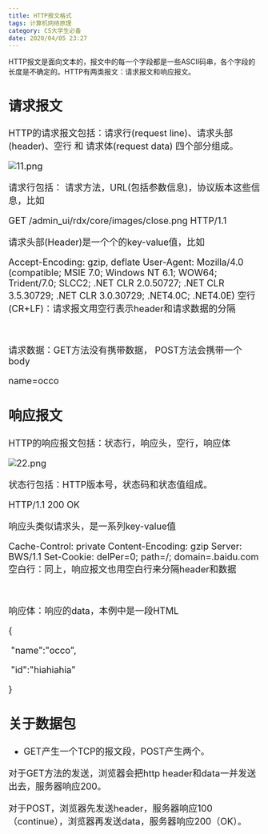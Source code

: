 ```yaml
---
title: HTTP报文格式
tags: 计算机网络原理
category: CS大学生必备
date: 2020/04/05 23:27
---
```


HTTP报文是面向文本的，报文中的每一个字段都是一些ASCII码串，各个字段的长度是不确定的。HTTP有两类报文：请求报文和响应报文。

<!--more--->

<font size=4>

## 请求报文

HTTP的请求报文包括：请求行(request line)、请求头部(header)、空行 和 请求体(request data) 四个部分组成。

![11.png](https://i.loli.net/2020/04/05/8rByiFpUH7lz9xW.png)

请求行包括： 请求方法，URL(包括参数信息)，协议版本这些信息，比如

GET   /admin_ui/rdx/core/images/close.png   HTTP/1.1

请求头部(Header)是一个个的key-value值，比如

Accept-Encoding: gzip, deflate
User-Agent: Mozilla/4.0 (compatible; MSIE 7.0; Windows NT 6.1; WOW64; Trident/7.0; SLCC2; .NET CLR 2.0.50727; .NET CLR 3.5.30729; .NET CLR 3.0.30729; .NET4.0C; .NET4.0E)
空行(CR+LF)：请求报文用空行表示header和请求数据的分隔

<br>

请求数据：GET方法没有携带数据， POST方法会携带一个body

name=occo

## 响应报文

HTTP的响应报文包括：状态行，响应头，空行，响应体

![22.png](https://i.loli.net/2020/04/05/zs2t1BocyWQNi4v.png)

状态行包括：HTTP版本号，状态码和状态值组成。

HTTP/1.1   200   OK

响应头类似请求头，是一系列key-value值

Cache-Control: private
Content-Encoding: gzip
Server: BWS/1.1
Set-Cookie: delPer=0; path=/; domain=.baidu.com
空白行：同上，响应报文也用空白行来分隔header和数据

<br>

响应体：响应的data，本例中是一段HTML

{ 

​      "name":"occo",

​       "id":"hiahiahia"

}

## 关于数据包

- GET产生一个TCP的报文段，POST产生两个。

对于GET方法的发送，浏览器会把http header和data一并发送出去，服务器响应200。

对于POST，浏览器先发送header，服务器响应100（continue），浏览器再发送data，服务器响应200（OK）。